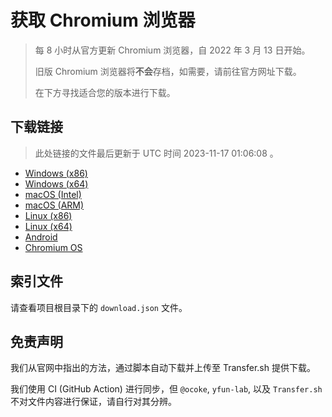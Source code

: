 # 获取 Chromium 浏览器

> 每 8 小时从官方更新 Chromium 浏览器，自 2022 年 3 月 13 日开始。
> 
> 旧版 Chromium 浏览器将**不会**存档，如需要，请前往官方网址下载。
>
> 在下方寻找适合您的版本进行下载。

## 下载链接

> 此处链接的文件最后更新于 UTC 时间 2023-11-17 01:06:08
。

- [Windows (x86)](https://transfer.sh/L25nEH2mRi/Win.zip)
- [Windows (x64)](https://transfer.sh/q4DOgNmCKi/Win_x64.zip)
- [macOS (Intel)](https://transfer.sh/hDpvEh6JKf/Mac.zip)
- [macOS (ARM)](https://transfer.sh/4MCxuECbY7/Mac_Arm.zip)
- [Linux (x86)](https://transfer.sh/GNSavG3bgg/Linux.zip)
- [Linux (x64)](https://transfer.sh/BsFntB5Ec9/Linux_x64.zip)
- [Android](https://transfer.sh/g6fPkPMWXv/Android.zip)
- [Chromium OS](https://transfer.sh/Vowhzoes4W/Linux_ChromiumOS_Full.zip)

## 索引文件

请查看项目根目录下的 `download.json` 文件。

## 免责声明

我们从官网中指出的方法，通过脚本自动下载并上传至 Transfer.sh 提供下载。

我们使用 CI (GitHub Action) 进行同步，但 `@ocoke`, `yfun-lab`, 以及 `Transfer.sh` 不对文件内容进行保证，请自行对其分辨。
